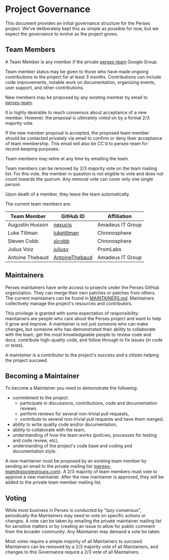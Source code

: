 # Project Governance

This document provides an initial governance structure for the Perses project.
We've deliberately kept this as simple as possible for now, but 
we expect the governance to evolve as the project grows.

## Team Members

A Team Member is any member if the private [perses-team](perses-team@googlegroups.com)
Google Group.

Team member status may be given to those who have made ongoing contributions to
the project for at least 3 months. Contributions can include 
code improvements, notable work on documentation, organizing events,
user support, and other contributions.

New members may be proposed by any existing member by email to 
[perses-team](perses-team@googlegroups.com).

It is highly desirable to reach consensus about acceptance of a new member.
However, the proposal is ultimately voted on by a formal 2/3 majority vote.

If the new member proposal is accepted, the proposed team member should be
contacted privately via email to confirm or deny their acceptance of team
membership. This email will also be CC'd to perses-team for record-keeping
purposes.

Team members may retire at any time by emailing the team.

Team members can be removed by 2/3 majority vote on the team mailing list. For
this vote, the member in question is not eligible to vote and does not count
towards the quorum. Any removal vote can cover only one single person.

Upon death of a member, they leave the team automatically.

The current team members are:

| Team Member | GitHub ID | Affiliation |
| --------------- | --------- | ----------- |
| Augustin Husson | [nexucis](https://github.com/Nexucis) | Amadeus IT Group |
| Luke Tillman | [luketillman](https://github.com/LukeTillman) | Chronosphere |
| Steven Cobb | [sjcobb](https://github.com/sjcobb) | Chronosphere |
| Julius Volz | [juliusv](https://github.com/juliusv) | PromLabs |
| Antoine Thebaud | [AntoineThebaud](https://github.com/AntoineThebaud) | Amadeus IT Group |

## Maintainers

Perses maintainers have write access to projects under the Perses GitHub organization.
They can merge their own patches or patches from others. The current maintainers
can be found in [MAINTAINERS.md](./MAINTAINERS.md).  Maintainers collectively
manage the project's resources and contributors.

This privilege is granted with some expectation of responsibility: maintainers
are people who care about the Perses project and want to help it grow and
improve. A maintainer is not just someone who can make changes, but someone who
has demonstrated their ability to collaborate with the team, get the most
knowledgeable people to review code and docs, contribute high-quality code, and
follow through to fix issues (in code or tests).

A maintainer is a contributor to the project's success and a citizen helping
the project succeed.

## Becoming a Maintainer

To become a Maintainer you need to demonstrate the following:

  * commitment to the project:
    * participate in discussions, contributions, code and documentation reviews
    * perform reviews for several non-trivial pull requests,
    * contribute to several non-trivial pull requests and have them merged,
  * ability to write quality code and/or documentation,
  * ability to collaborate with the team,
  * understanding of how the team works (policies, processes for testing and code review, etc),
  * understanding of the project's code base and coding and documentation style.

A new maintainer must be proposed by an existing team member by sending an email to the
private mailing list (perses-team@googlegroups.com). A 2/3 majority of team members
must vote to approve a new maintainer. After the new maintainer is approved, they will 
be added to the private team member mailing list.

## Voting

While most business in Perses is conducted by "lazy consensus", periodically
the Maintainers may need to vote on specific actions or changes.
A vote can be taken by emailing the private maintainer mailing list for sensitive
matters or by creating an issue to allow for public comment from the broader
community. Any Maintainer may demand a vote be taken.

Most votes require a simple majority of all Maintainers to succeed. Maintainers
can be removed by a 2/3 majority vote of all Maintainers, and changes to this
Governance require a 2/3 vote of all Maintainers.
